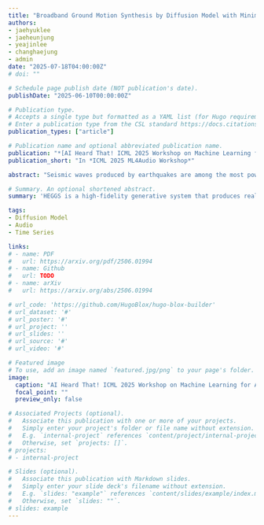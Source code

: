 ```yaml
---
title: "Broadband Ground Motion Synthesis by Diffusion Model with Minimal Condition"
authors:
- jaehyuklee
- jaeheunjung
- yeajinlee
- changhaejung
- admin
date: "2025-07-18T04:00:00Z"
# doi: ""

# Schedule page publish date (NOT publication's date).
publishDate: "2025-06-10T00:00:00Z"

# Publication type.
# Accepts a single type but formatted as a YAML list (for Hugo requirements).
# Enter a publication type from the CSL standard https://docs.citationstyles.org/en/stable/specification.html#appendix-iii-types
publication_types: ["article"]

# Publication name and optional abbreviated publication name.
publication: "*[AI Heard That! ICML 2025 Workshop on Machine Learning for Audio](https://icml.cc/virtual/2025/workshop/39973)*"
publication_short: "In *ICML 2025 ML4Audio Workshop*"

abstract: "Seismic waves produced by earthquakes are among the most powerful natural sounds on Earth. Generating realistic earthquake induced ground motion waveforms can contribute significantly to both scientific understanding and practical mitigation of seismic hazards. However, existing generative models tend to generate subpar waveforms. We present High-fidelity Earthquake Groundmotion Generation System (HEGGS) and demonstrate its superior performance using earthquakes from North American regions. HEGGS leverages the intrinsic structure of seismic data through an end-to-end differentiable pipeline consisting of a conditional latent diffusion model and a high-fidelity waveform reconstruction module. HEGGS is evaluated with a variety of metrics drawn from both the audio generation and seismology communities, including P/S phase arrival accuracy, envelope correlation, signal-to-noise ratio, and section plot visualization. By modeling seismic signals as structured environmental sound, HEGGS contributes to the broader field of machine learning for audio and offers a framework for modeling rare geophysical phenomena with generative methods."

# Summary. An optional shortened abstract.
summary: 'HEGGS is a high-fidelity generative system that produces realistic earthquake ground motion waveforms by modeling seismic signals as structured environmental sounds using a conditional latent diffusion model and waveform reconstruction pipeline.'

tags:
- Diffusion Model
- Audio
- Time Series

links:
# - name: PDF
#   url: https://arxiv.org/pdf/2506.01994
# - name: Github
#   url: TODO
# - name: arXiv
#   url: https://arxiv.org/abs/2506.01994

# url_code: 'https://github.com/HugoBlox/hugo-blox-builder'
# url_dataset: '#'
# url_poster: '#'
# url_project: ''
# url_slides: ''
# url_source: '#'
# url_video: '#'

# Featured image
# To use, add an image named `featured.jpg/png` to your page's folder. 
image:
  caption: "AI Heard That! ICML 2025 Workshop on Machine Learning for Audio: **[Website](https://mlforaudioworkshop.github.io/)**"
  focal_point: ""
  preview_only: false

# Associated Projects (optional).
#   Associate this publication with one or more of your projects.
#   Simply enter your project's folder or file name without extension.
#   E.g. `internal-project` references `content/project/internal-project/index.md`.
#   Otherwise, set `projects: []`.
# projects:
# - internal-project

# Slides (optional).
#   Associate this publication with Markdown slides.
#   Simply enter your slide deck's filename without extension.
#   E.g. `slides: "example"` references `content/slides/example/index.md`.
#   Otherwise, set `slides: ""`.
# slides: example
---
```


<!-- {{% callout note %}}
Create your slides in Markdown - click the *Slides* button to check out the example.
{{% /callout %}} -->

<!-- Add the publication's **full text** or **supplementary notes** here. You can use rich formatting such as including [code, math, and images](https://docs.hugoblox.com/content/writing-markdown-latex/). -->
